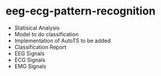 # eeg-ecg-pattern-recognition

- Statisical Analysis 
- Model to do classification
- Implementation of AutoTS to be added
- Classification Report
- EEG Signals 
- ECG Signals 
- EMG Signals
